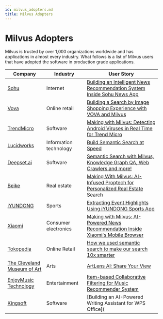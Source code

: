 ```yaml
---
id: milvus_adopters.md
title: Milvus Adopters
---
```

# Milvus Adopters
Milvus is trusted by over 1,000 organizations worldwide and has applications in almost every industry. What follows is a list of Milvus users that have adopted the software in production grade applications.

| **Company**                                                  | **Industry**           | **User Story**                                               |
| ------------------------------------------------------------ | ---------------------- | ------------------------------------------------------------ |
| [Sohu](https://en.wikipedia.org/wiki/Sohu)                   | Internet               | [Building an Intelligent News Recommendation System Inside Sohu News App](https://zilliz.com/blog/building-an-intelligent-news-recommendation-system-inside-sohu-news-app) |
| [Vova](https://m.vova.com/en/about-us.html)                  | Online retail          | [Building a Search by Image Shopping Experience with VOVA and Milvus](https://zilliz.com/blog/building-a-search-by-image-shopping-experience-with-vova-and-milvus) |
| [TrendMicro](https://en.wikipedia.org/wiki/Trend_Micro)      | Software               | [Making with Milvus: Detecting Android Viruses in Real Time for Trend Micro](https://zilliz.com/blog/Making-with-Milvus-Detecting-Android-Viruses-in-Real-Time-for-Trend-Micro) |
| [Lucidworks](https://en.wikipedia.org/wiki/Lucidworks)       | Information technology | [Build Semantic Search at Speed](https://zilliz.com/blog/build-semantic-search-at-speed-milvus-lucidworks) |
| [Deepset.ai](https://deepset.ai/)                            | Software               | [Semantic Search with Milvus, Knowledge Graph QA, Web Crawlers and more!](https://medium.com/deepset-ai/semantic-search-with-milvus-knowledge-graph-qa-web-crawlers-and-more-837451eae9fa) |
| [Beike](https://investors.ke.com/about-us/default.aspx)      | Real estate            | [Making With Milvus: AI-Infused Proptech for Personalized Real Estate Search](https://zilliz.com/blog/Making-With-Milvus-AI-Infused-Proptech-for-Personalized-Real-Estate-Search) |
| [iYUNDONG](http://yundong.ai/)                               | Sports                 | [Extracting Event Highlights Using iYUNDONG Sports App](https://zilliz.com/blog/Extracting-Events-Highlights-Using-iYUNDONG-Sports-App) |
| [Xiaomi](https://en.wikipedia.org/wiki/Xiaomi)               | Consumer electronics   | [Making with Milvus: AI-Powered News Recommendation Inside Xiaomi's Mobile Browser](https://zilliz.com/blog/Making-with-Milvus-AI-Powered-News-Recommendation-Inside-Xiaomi-Mobile-Browser) |
| [Tokopedia](https://en.wikipedia.org/wiki/Tokopedia)         | Online Retail          | [How we used semantic search to make our search 10x smarter](https://zilliz.com/blog/How-we-used-semantic-search-to-make-our-search-10-x-smarter) |
| [The Cleveland Museum of Art](https://en.wikipedia.org/wiki/Cleveland_Museum_of_Art) | Arts                   | [ArtLens AI: Share Your View](https://zilliz.com/blog/ArtLens-AI-Share-Your-View) |
| [EnjoyMusic Technology](https://enjoymusic.ai/about)         | Entertainment          | [Item-based Collaborative Filtering for Music Recommender System](https://zilliz.com/blog/music-recommender-system-item-based-collaborative-filtering-milvus) |
| [Kingsoft](https://en.wikipedia.org/wiki/Kingsoft)           | Software               | [Building an AI-Powered Writing Assistant for WPS Office](   |
